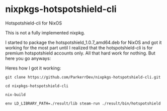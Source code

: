 # nixpkgs-hotspotshield-cli
Hotspotshield-cli for NixOS

This is not a fully implemented nixpkg.

I started to package the hotspotshield_1.0.7_amd64.deb for NixOS and got it working for the most part until I realized that the hotspotshield-cli is for premium hotspotshield accounts only. All that hard work for nothing. But here you go anyways:

Heres how I got it working:

`git clone https://github.com/ParkerrDev/nixpkgs-hotspotshield-cli.git`

`cd nixpkgs-hotspotshield-cli`

`nix-build`

`env LD_LIBRARY_PATH=./result/lib steam-run ./result/bin/hotspotshield`
